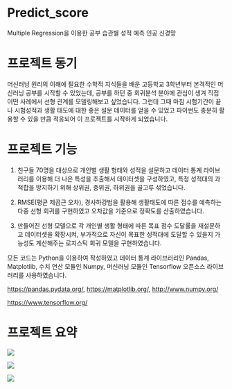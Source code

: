 # Predict_score

Multiple Regression을 이용한 공부 습관별 성적 예측 인공 신경망

# 프로젝트 동기

머신러닝 원리의 이해에 필요한 수학적 지식들을 배운 고등학교 3학년부터 본격적인 머신러닝 공부를 시작할 수 있었는데, 공부를 하던 중 회귀분석 분야에 관심이 생겨 직접 어떤 사례에서 선형 관계를 모델링해보고 싶었습니다. 그런데 그때 마침 시험기간이 끝나 시험성적과 생활 태도에 대한 좋은 설문 데이터를 얻을 수 있었고 파이썬도 충분히 활용할 수 있을 만큼 적응되어 이 프로젝트를 시작하게 되었습니다.

# 프로젝트 기능

1. 친구들 70명을 대상으로 개인별 생활 형태와 성적을 설문하고 데이터 통계 라이브러리를 이용해 더 나은 특성을 추출해서 데이터셋을 구성하였고, 특정 성적대의 과적합을 방지하기 위해 상위권, 중위권, 하위권을 골고루 섞었습니다.

2. RMSE(평균 제곱근 오차), 경사하강법을 활용해 생활태도에 따른 점수를 예측하는 다중 선형 회귀를 구현하였고 오차값을 기준으로 정확도를 산출하였습니다.

3. 만들어진 선형 모델으로 각 개인별 생활 형태에 따른 목표 점수 도달률을 재설문하고 데이터셋을 확장시켜, 부가적으로 자신이 목표한 성적대에 도달할 수 있을지 가능성도 계산해주는 로지스틱 회귀 모델을 구현하였습니다.

모든 코드는 Python을 이용하여 작성하였고 데이터 통계 라이브러리인 Pandas, Matplotlib, 
 수치 연산 모듈인 Numpy, 머신러닝 모듈인 Tensorflow 오픈소스 라이브러리를 사용하였습니다.

https://pandas.pydata.org/, https://matplotlib.org/, http://www.numpy.org/

https://www.tensorflow.org/

# 프로젝트 요약

![](https://i.imgur.com/pRKIm6y.png)

![](https://i.imgur.com/xmv2cny.png)

![](https://i.imgur.com/RWTetmo.png)
